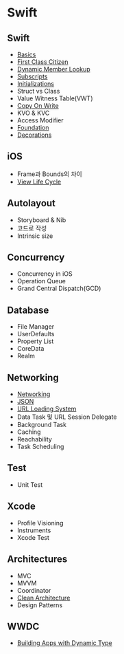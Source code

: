 # Swift

## Swift

- [Basics](language/basics.md)
- [First Class Citizen](language/first-class-citizen.md)
- [Dynamic Member Lookup](language/dynamic-member-lookup.md)
- [Subscripts](language/subscripts.md)
- [Initializations](language/initializations.md)
- Struct vs Class
- Value Witness Table(VWT)
- [Copy On Write](language/copy-on-write.md)
- KVO & KVC
- Access Modifier
- [Foundation](language/foundation.md)
- [Decorations](language/decorations.md)

## iOS

- Frame과 Bounds의 차이
- [View Life Cycle](ios/view-life-cycle.md)

## Autolayout

- Storyboard & Nib
- 코드로 작성
- Intrinsic size

## Concurrency

- Concurrency in iOS
- Operation Queue
- Grand Central Dispatch(GCD)

## Database

- File Manager
- UserDefaults
- Property List
- CoreData
- Realm

## Networking

- [Networking](networking/networking-basics.md)
- [JSON](networking/json.md)
- [URL Loading System](networking/url-loading-system.md)
- Data Task 및 URL Session Delegate
- Background Task
- Caching
- Reachability
- Task Scheduling

## Test

- Unit Test

## Xcode

- Profile Visioning
- Instruments
- Xcode Test

## Architectures

- MVC
- MVVM
- Coordinator
- [Clean Architecture](architectures/clean-architectures.md)
- Design Patterns

## WWDC

- [Building Apps with Dynamic Type](wwdc/dynamic-type.md)
